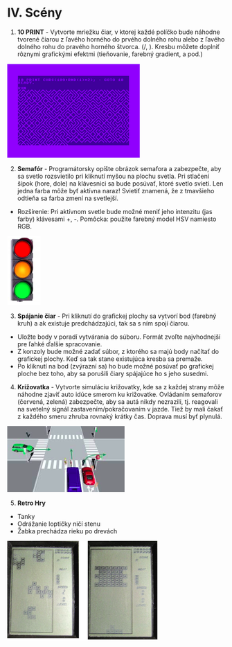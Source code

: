 # IV. Scény

1. **10 PRINT** - Vytvorte mriežku čiar, v ktorej každé políčko bude náhodne tvorené čiarou z ľavého horného do prvého
dolného rohu alebo z ľavého dolného rohu do pravého horného štvorca. (/, \). Kresbu môžete doplniť rôznymi grafickými efektmi 
(tieňovanie, farebný gradient, a pod.)

![Print](/assets/drawing-5.png)

2. **Semafór** - Programátorsky opíšte obrázok semafora a zabezpečte, aby sa svetlo rozsvietilo pri kliknutí myšou na plochu svetla. 
Pri stlačení šípok (hore, dole) na klávesnici sa bude posúvať, ktoré svetlo svieti. Len jedna farba môže byť aktívna naraz! Svietiť 
znamená, že z tmavšieho odtieňa sa farba zmení na svetlejší.
- Rozšírenie: Pri aktívnom svetle bude možné meniť jeho intenzitu (jas farby) klávesami +, -. Pomôcka: použite farebný model HSV namiesto RGB.

![Lights](/assets/drawing-6.png)

3. **Spájanie čiar** - Pri kliknutí do grafickej plochy sa vytvorí bod (farebný kruh) a ak existuje predchádzajúci, tak sa s ním spojí čiarou.
- Uložte body v poradí vytvárania do súboru. Formát zvoľte najvhodnejší pre ľahké ďalšie spracovanie.
- Z konzoly bude možné zadať súbor, z ktorého sa majú body načítať do grafickej plochy. Keď sa tak stane existujúca kresba sa premaže.
- Po kliknutí na bod (zvýrazní sa) ho bude možné posúvať po grafickej ploche bez toho, aby sa porušili čiary spájajúce ho s jeho susedmi.

4. **Križovatka** - Vytvorte simuláciu križovatky, kde sa z každej strany môže náhodne zjaviť auto idúce smerom ku križovatke.
Ovládaním semaforov (červená, zelená) zabezpečte, aby sa autá nikdy nezrazili, tj. reagovali na svetelný signál zastavením/pokračovaním v jazde. 
Tiež by mali čakať z každého smeru zhruba rovnaký krátky čas. Doprava musí byť plynulá.

![Crossing](/assets/drawing-7.png)

5. **Retro Hry**
- Tanky
- Odrážanie loptičky ničí stenu
- Žabka prechádza rieku po drevách

![RetroGames](/assets/drawing-8.png)